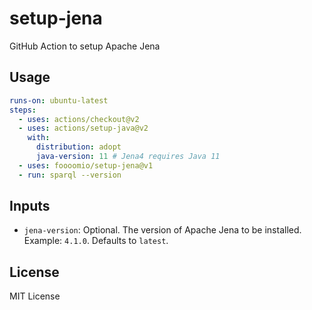 # setup-jena

GitHub Action to setup Apache Jena

## Usage

```yml
runs-on: ubuntu-latest
steps:
  - uses: actions/checkout@v2
  - uses: actions/setup-java@v2
    with:
      distribution: adopt
      java-version: 11 # Jena4 requires Java 11
  - uses: foooomio/setup-jena@v1
  - run: sparql --version
```

## Inputs

- `jena-version`: Optional. The version of Apache Jena to be installed. Example: `4.1.0`. Defaults to `latest`.

## License

MIT License
